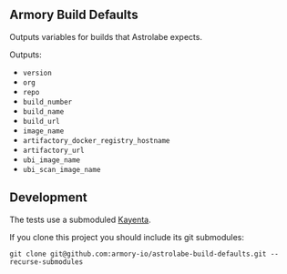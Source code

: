 ## Armory Build Defaults

Outputs variables for builds that Astrolabe expects.

Outputs:
- `version`
- `org`
- `repo`
- `build_number`
- `build_name`
- `build_url`
- `image_name`
- `artifactory_docker_registry_hostname`
- `artifactory_url`
- `ubi_image_name`
- `ubi_scan_image_name`

## Development

The tests use a submoduled [Kayenta](https://github.com/spinnaker/kayenta).

If you clone this project you should include its git submodules: 

```shell
git clone git@github.com:armory-io/astrolabe-build-defaults.git --recurse-submodules
```
